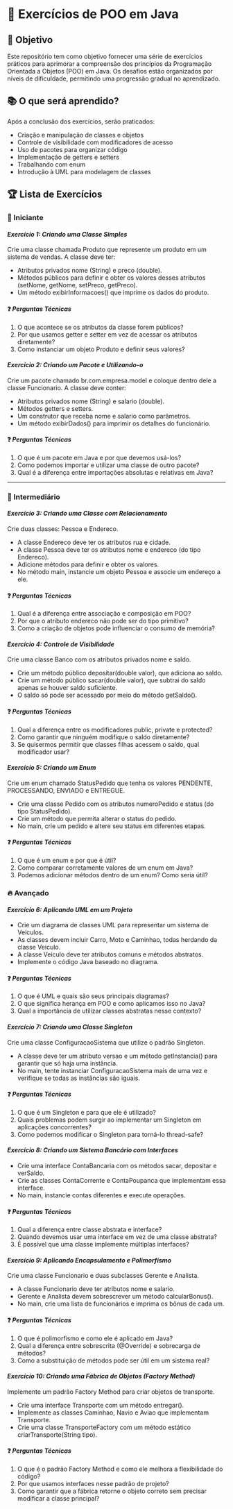 # 📌 Exercícios de POO em Java

## 🎯 Objetivo

Este repositório tem como objetivo fornecer uma série de exercícios práticos para aprimorar a compreensão dos princípios
da Programação Orientada a Objetos (POO) em Java. Os desafios estão organizados por níveis de dificuldade, permitindo
uma progressão gradual no aprendizado.

## 📚 O que será aprendido?

Após a conclusão dos exercícios, serão praticados:

- Criação e manipulação de classes e objetos
- Controle de visibilidade com modificadores de acesso
- Uso de pacotes para organizar código
- Implementação de getters e setters
- Trabalhando com enum
- Introdução à UML para modelagem de classes

## 🏆 Lista de Exercícios

### 🔰 Iniciante
#### *Exercício 1: Criando uma Classe Simples*
Crie uma classe chamada Produto que represente um produto em um sistema de vendas. A classe deve ter:
- Atributos privados nome (String) e preco (double).
- Métodos públicos para definir e obter os valores desses atributos (setNome, getNome, setPreco, getPreco).
- Um método exibirInformacoes() que imprime os dados do produto.

#### ❓ *Perguntas Técnicas*
1. O que acontece se os atributos da classe forem públicos?
2. Por que usamos getter e setter em vez de acessar os atributos diretamente?
3. Como instanciar um objeto Produto e definir seus valores?

#### *Exercício 2: Criando um Pacote e Utilizando-o*
Crie um pacote chamado br.com.empresa.model e coloque dentro dele a classe Funcionario. A classe deve conter:
- Atributos privados nome (String) e salario (double).
- Métodos getters e setters.
- Um construtor que receba nome e salario como parâmetros.
- Um método exibirDados() para imprimir os detalhes do funcionário.

#### ❓ *Perguntas Técnicas*
1. O que é um pacote em Java e por que devemos usá-los?
2. Como podemos importar e utilizar uma classe de outro pacote?
3. Qual é a diferença entre importações absolutas e relativas em Java?

---

### 🚀 Intermediário
#### *Exercício 3: Criando uma Classe com Relacionamento*
Crie duas classes: Pessoa e Endereco.
- A classe Endereco deve ter os atributos rua e cidade.
- A classe Pessoa deve ter os atributos nome e endereco (do tipo Endereco).
- Adicione métodos para definir e obter os valores.
- No método main, instancie um objeto Pessoa e associe um endereço a ele.

#### ❓ *Perguntas Técnicas*
1. Qual é a diferença entre associação e composição em POO?
2. Por que o atributo endereco não pode ser do tipo primitivo?
3. Como a criação de objetos pode influenciar o consumo de memória?

#### *Exercício 4: Controle de Visibilidade*
Crie uma classe Banco com os atributos privados nome e saldo.
- Crie um método público depositar(double valor), que adiciona ao saldo.
- Crie um método público sacar(double valor), que subtrai do saldo apenas se houver saldo suficiente.
- O saldo só pode ser acessado por meio do método getSaldo().

#### ❓ *Perguntas Técnicas*
1. Qual a diferença entre os modificadores public, private e protected?
2. Como garantir que ninguém modifique o saldo diretamente?
3. Se quisermos permitir que classes filhas acessem o saldo, qual modificador usar?

#### *Exercício 5: Criando um Enum*
Crie um enum chamado StatusPedido que tenha os valores PENDENTE, PROCESSANDO, ENVIADO e ENTREGUE.
- Crie uma classe Pedido com os atributos numeroPedido e status (do tipo StatusPedido).
- Crie um método que permita alterar o status do pedido.
- No main, crie um pedido e altere seu status em diferentes etapas.

#### ❓ *Perguntas Técnicas*
1. O que é um enum e por que é útil?
2. Como comparar corretamente valores de um enum em Java?
3. Podemos adicionar métodos dentro de um enum? Como seria útil?

### 🔥 Avançado
#### *Exercício 6: Aplicando UML em um Projeto*
- Crie um diagrama de classes UML para representar um sistema de Veículos.
- As classes devem incluir Carro, Moto e Caminhao, todas herdando da classe Veiculo.
- A classe Veiculo deve ter atributos comuns e métodos abstratos.
- Implemente o código Java baseado no diagrama.

#### ❓ *Perguntas Técnicas*
1. O que é UML e quais são seus principais diagramas?
2. O que significa herança em POO e como aplicamos isso no Java?
3. Qual a importância de utilizar classes abstratas nesse contexto?

#### *Exercício 7: Criando uma Classe Singleton*
Crie uma classe ConfiguracaoSistema que utilize o padrão Singleton.
- A classe deve ter um atributo versao e um método getInstancia() para garantir que só haja uma instância.
- No main, tente instanciar ConfiguracaoSistema mais de uma vez e verifique se todas as instâncias são iguais.

#### ❓ *Perguntas Técnicas*
1. O que é um Singleton e para que ele é utilizado?
2. Quais problemas podem surgir ao implementar um Singleton em aplicações concorrentes?
3. Como podemos modificar o Singleton para torná-lo thread-safe?

#### *Exercício 8: Criando um Sistema Bancário com Interfaces*
- Crie uma interface ContaBancaria com os métodos sacar, depositar e verSaldo.
- Crie as classes ContaCorrente e ContaPoupanca que implementam essa interface.
- No main, instancie contas diferentes e execute operações.

#### ❓ *Perguntas Técnicas*
1. Qual a diferença entre classe abstrata e interface?
2. Quando devemos usar uma interface em vez de uma classe abstrata?
3. É possível que uma classe implemente múltiplas interfaces?

#### *Exercício 9: Aplicando Encapsulamento e Polimorfismo*
Crie uma classe Funcionario e duas subclasses Gerente e Analista.
- A classe Funcionario deve ter atributos nome e salario.
- Gerente e Analista devem sobrescrever um método calcularBonus().
- No main, crie uma lista de funcionários e imprima os bônus de cada um.

#### ❓ *Perguntas Técnicas*
1. O que é polimorfismo e como ele é aplicado em Java?
2. Qual a diferença entre sobrescrita (@Override) e sobrecarga de métodos?
3. Como a substituição de métodos pode ser útil em um sistema real?

#### *Exercício 10: Criando uma Fábrica de Objetos (Factory Method)*
Implemente um padrão Factory Method para criar objetos de transporte.
- Crie uma interface Transporte com um método entregar().
- Implemente as classes Caminhao, Navio e Aviao que implementam Transporte.
- Crie uma classe TransporteFactory com um método estático criarTransporte(String tipo).

#### ❓ *Perguntas Técnicas*
1. O que é o padrão Factory Method e como ele melhora a flexibilidade do código?
2. Por que usamos interfaces nesse padrão de projeto?
3. Como garantir que a fábrica retorne o objeto correto sem precisar modificar a classe principal?
